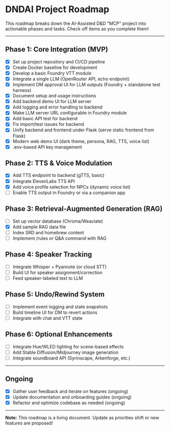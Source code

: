 # DNDAI Project Roadmap

This roadmap breaks down the AI-Assisted D&D "MCP" project into actionable phases and tasks. Check off items as you complete them!

---

## Phase 1: Core Integration (MVP)
- [x] Set up project repository and CI/CD pipeline
- [x] Create Docker baseline for development
- [x] Develop a basic Foundry VTT module
- [x] Integrate a single LLM (OpenRouter API, echo endpoint)
- [x] Implement DM approval UI for LLM outputs (Foundry + standalone test harness)
- [x] Document setup and usage instructions
- [x] Add backend demo UI for LLM server
- [x] Add logging and error handling to backend
- [x] Make LLM server URL configurable in Foundry module
- [x] Add basic API test for backend
- [x] Fix import/test issues for backend
- [x] Unify backend and frontend under Flask (serve static frontend from Flask)
- [x] Modern web demo UI (dark theme, persona, RAG, TTS, voice list)
- [x] .env-based API key management

## Phase 2: TTS & Voice Modulation
- [x] Add TTS endpoint to backend (gTTS, basic)
- [x] Integrate ElevenLabs TTS API
- [x] Add voice profile selection for NPCs (dynamic voice list)
- [ ] Enable TTS output in Foundry or via a companion app

## Phase 3: Retrieval-Augmented Generation (RAG)
- [ ] Set up vector database (Chroma/Weaviate)
- [x] Add sample RAG data file
- [ ] Index SRD and homebrew content
- [ ] Implement /rules or Q&A command with RAG

## Phase 4: Speaker Tracking
- [ ] Integrate Whisper + Pyannote (or cloud STT)
- [ ] Build UI for speaker assignment/correction
- [ ] Feed speaker-labeled text to LLM

## Phase 5: Undo/Rewind System
- [ ] Implement event logging and state snapshots
- [ ] Build timeline UI for DM to revert actions
- [ ] Integrate with chat and VTT state

## Phase 6: Optional Enhancements
- [ ] Integrate Hue/WLED lighting for scene-based effects
- [ ] Add Stable Diffusion/Midjourney image generation
- [ ] Integrate soundboard API (Syrinscape, Arkenforge, etc.)

---

## Ongoing
- [x] Gather user feedback and iterate on features (ongoing)
- [x] Update documentation and onboarding guides (ongoing)
- [x] Refactor and optimize codebase as needed (ongoing)

---

**Note:** This roadmap is a living document. Update as priorities shift or new features are proposed! 